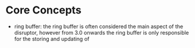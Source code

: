 # Core Concepts

- ring buffer: the ring buffer is often considered the main aspect of the disruptor, however from 3.0 onwards the ring buffer is only responsible for the storing and updating of